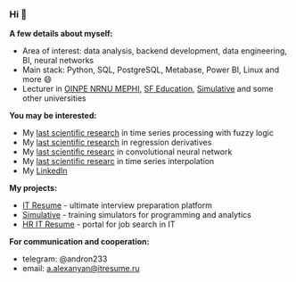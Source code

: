 ### Hi 👋

**A few details about myself:**

- Area of ​​interest: data analysis, backend development, data engineering, BI, neural networks
- Main stack: Python, SQL, PostgreSQL, Metabase, Power BI, Linux and more 😄
- Lecturer in [OINPE NRNU MEPHI](http://www.iate.obninsk.ru/), [SF Education](https://sf.education/), [Simulative](https://simulative.ru/sql) and some other universities

**You may be interested:**

- My [last scientific research](src/mdpi2.pdf) in time series processing with fuzzy logic
- My [last scientific research](src/mdpi1.pdf) in regression derivatives
- My [last scientific researc](src/uspekhi2021.pdf) in convolutional neural network
- My [last scientific researc](src/sarov2022.pdf) in time series interpolation
- My [LinkedIn](https://www.linkedin.com/in/%D0%B0%D0%BD%D0%B4%D1%80%D0%BE%D0%BD-%D0%B0%D0%BB%D0%B5%D0%BA%D1%81%D0%B0%D0%BD%D1%8F%D0%BD-974755194/)

**My projects:**

- [IT Resume](https://itresume.ru) - ultimate interview preparation platform
- [Simulative](https://simulative.ru) - training simulators for programming and analytics
- [HR IT Resume](https://hr.itresume.ru) - portal for job search in IT

**For communication and cooperation:**

- telegram: @andron233
- email: a.alexanyan@itresume.ru
